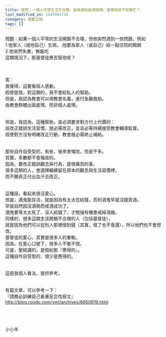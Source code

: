 ```yaml
---
title: 發問：一個人平常生活不合理，後來遇到經濟困境，基督徒該不該幫忙？
last_modified_at: 1547991724
category: 成聖之路
tags: []
---
```


問題：如果一個人平常的生活開銷不合理，但他突然遇到一些問題，例如<br>1.他家人（或他自己）生病， 他要為家人（或自己）給一點住院的開銷<br>2.他突然失業，無飯吃<br>這類情況下，那基督徒應否幫他呢？<br><!--more--> <br><br><br>答：<br>我覺得，這要看個人感動。<br>假使是我，對這類的，我不會給私人的幫助。<br>但是，我認為教會可以用教會名義，進行急難救助。<br>由教會群體出面處理，而非個人處理。<br> <br><br>但是，我認為，這種幫助，是必須要求對方付上代價的：<br>該改正錯誤生活習慣，就必需改正，並且必需持續接受教會輔導監督。<br>假使對方沒有明確改正行動，教會就必需終止補助。<br> <br><br>那些自作自受型的，有些，後來會悔改，但是不多。<br>其實，多數都不會悔改的。<br>因為，要改正錯誤觀念與行為，是很痛苦的事。<br>很多這類的人，會選擇繼續留在原本的觀念與生活習慣裡，<br>而不願真正付出血汗去改正。<br><br><br>這種話，看起來很沒愛心。<br>但是，酒鬼能存活，就是因為有太太在給錢，否則酒鬼早就沒錢買酒，<br>早就自然因沒酒喝而戒酒成功了。<br>酒鬼要等太太死了、沒人給錢了，才勉強有機會戒掉酒癮。<br>同樣的，很多這類生活開銷不合理的人（包括基督徒），<br>就是因為他們可以從別人那裡借到錢（其實，借了也不會還），所以他們也不會想改。<br>基督徒的愛心，其實是很多人的重軛。<br>因為，在愛心口號下，很多人不敢不借。<br>可是，聖經講的，是借給那『應得的』。<br>這種自作自受型的，很少是應得的。<br>  <br><br>這是我個人看法，提供參考。<br> <br><br>有篇文章，可以參考一下：<br>『請務必訓練自己看重反合性經文』<br>http://blog.roodo.com/yml/archives/6650619.html<br><br><br><br><br>小小羊<br><br><br><br><br><br>
